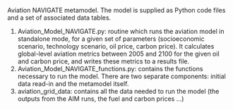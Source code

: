 Aviation NAVIGATE metamodel.
The model is supplied as Python code files and a set of associated data tables.
1) Aviation_Model_NAVIGATE.py: routine which runs the aviation model in standalone mode, for a given set of parameters (socioeconomic scenario, technology scenario, oil price, carbon price). It calculates global-level aviation metrics between 2005 and 2100 for the given oil and carbon price, and writes these metrics to a results file.
2) Aviation_Model_NAVIGATE_functions.py: contains the functions necessary to run the model. There are two separate components: initial data read-in and the metamodel itself.
3) aviation_grid_data: contains all the data needed to run the model (the outputs from the AIM runs, the fuel and carbon prices ...)
